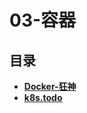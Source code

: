 #  03-容器

## 目录

  * [**Docker-狂神**](/study/运维/03-容器/Docker-狂神)
  * [**k8s.todo**](/study/运维/03-容器/k8s.todo)